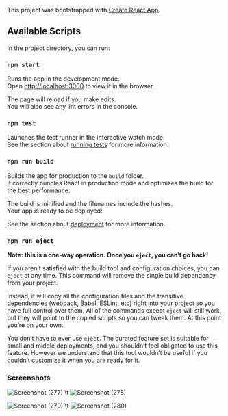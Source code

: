 This project was bootstrapped with [Create React App](https://github.com/facebook/create-react-app).

## Available Scripts

In the project directory, you can run:

### `npm start`

Runs the app in the development mode.<br />
Open [http://localhost:3000](http://localhost:3000) to view it in the browser.

The page will reload if you make edits.<br />
You will also see any lint errors in the console.

### `npm test`

Launches the test runner in the interactive watch mode.<br />
See the section about [running tests](https://facebook.github.io/create-react-app/docs/running-tests) for more information.

### `npm run build`

Builds the app for production to the `build` folder.<br />
It correctly bundles React in production mode and optimizes the build for the best performance.

The build is minified and the filenames include the hashes.<br />
Your app is ready to be deployed!

See the section about [deployment](https://facebook.github.io/create-react-app/docs/deployment) for more information.

### `npm run eject`

**Note: this is a one-way operation. Once you `eject`, you can’t go back!**

If you aren’t satisfied with the build tool and configuration choices, you can `eject` at any time. This command will remove the single build dependency from your project.

Instead, it will copy all the configuration files and the transitive dependencies (webpack, Babel, ESLint, etc) right into your project so you have full control over them. All of the commands except `eject` will still work, but they will point to the copied scripts so you can tweak them. At this point you’re on your own.

You don’t have to ever use `eject`. The curated feature set is suitable for small and middle deployments, and you shouldn’t feel obligated to use this feature. However we understand that this tool wouldn’t be useful if you couldn’t customize it when you are ready for it.
### Screenshots 

![Screenshot (277)](https://github.com/sudheer0071/Spotify-clone/assets/108649080/776f35d9-c85c-4376-84f9-4a7b3f7c3e39) \t ![Screenshot (278)](https://github.com/sudheer0071/Spotify-clone/assets/108649080/d4dfcfb3-a176-446e-9320-e50e1bc3dc87)    

![Screenshot (279)](https://github.com/sudheer0071/Spotify-clone/assets/108649080/4ce09c8a-991c-4cb2-aa95-9996056e5193) \t ![Screenshot (280)](https://github.com/sudheer0071/Spotify-clone/assets/108649080/7cf6c862-ee5c-416d-aed3-2d2377f94bad)



